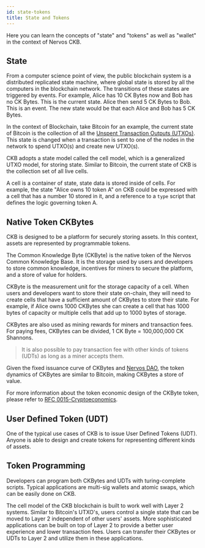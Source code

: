 ```yaml
---
id: state-tokens
title: State and Tokens
---
```


Here you can learn the concepts of "state" and "tokens" as well as "wallet" in the context of Nervos CKB.

## State
From a computer science point of view, the public blockchain system is a distributed replicated state machine, where global state is stored by all the computers in the blockchain network. The transitions of these states are triggered by events. For example, Alice has 10 CK Bytes now and Bob has no CK Bytes. This is the current state. Alice then send 5 CK Bytes to Bob. This is an event. The new state would be that each Alice and Bob has 5 CK Bytes.

In the context of Blockchain, take Bitcoin for an example, the current state of Bitcoin is the collection of all the [Unspent Transaction Outputs (UTXOs)](blockchain#utxo-model). This state is changed when a transaction is sent to one of the nodes in the network to spend UTXO(s) and create new UTXO(s). 

CKB adopts a state model called the cell model, which is a generalized UTXO model, for storing state. Similar to Bitcoin, the current state of CKB is the collection set of all live cells.

A cell is a container of state, state data is stored inside of cells. For example, the state "Alice owns 10 token A" on CKB could be expressed with a cell that has a number 10 stored in it, and a reference to a `type`  script that defines the logic governing token A.

## Native Token CKBytes
CKB is designed to be a platform for securely storing assets. In this context, assets are represented by programmable tokens.

The Common Knowledge Byte (CKByte) is the native token of the Nervos Common Knowledge Base. It is the storage used by users and developers to store common knowledge, incentives for miners to secure the platform, and a store of value for holders.

CKByte is the measurement unit for the storage capacity of a cell. When users and developers want to store their state on-chain, they will need to create cells that have a sufficient amount of CKBytes to store their state. For example, if Alice owns 1000 CKBytes she can create a cell that has 1000 bytes of capacity or multiple cells that add up to 1000 bytes of storage. 

CKBytes are also used as mining rewards for miners and transaction fees. For paying fees, CKBytes can be divided, 1 CK Byte = 100,000,000 CK Shannons.

> It is also possible to pay transaction fee with other kinds of tokens (UDTs) as long as a miner accepts them.

Given the fixed issuance curve of CKBytes and [Nervos DAO](https://github.com/nervosnetwork/rfcs/blob/2aa14e142397570778f300468de2bb427e485507/rfcs/0000-dao-deposit-withdraw/0000-dao-deposit-withdraw.md), the token dynamics of CKBytes are similar to Bitcoin, making CKBytes a store of value.

For more information about the token economic design of the CKByte token, please refer to [RFC 0015-Cryptoeconomics](https://github.com/nervosnetwork/rfcs/blob/master/rfcs/0015-ckb-cryptoeconomics/0015-ckb-cryptoeconomics.md).

## User Defined Token (UDT)
One of the typical use cases of CKB is to issue User Defined Tokens (UDT). Anyone is able to design and create tokens for representing different kinds of assets.


## Token Programming

Developers can program both CKBytes and UDTs with turing-complete scripts. Typical applications are multi-sig wallets and atomic swaps, which can be easily done on CKB.

The cell model of the CKB blockchain is built to work well with Layer 2 systems. Similar to Bitcoin's UTXO's, users control a single state that can be moved to Layer 2 independent of other users' assets. More sophisticated applications can be built on top of Layer 2 to provide a better user experience and lower transaction fees. Users can transfer their CKBytes or UDTs to Layer 2 and utilize them in these applications.
